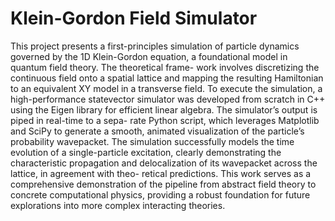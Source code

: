 # Klein-Gordon Field Simulator
This project presents a first-principles simulation of particle dynamics governed by the 1D
Klein-Gordon equation, a foundational model in quantum field theory. The theoretical frame-
work involves discretizing the continuous field onto a spatial lattice and mapping the resulting
Hamiltonian to an equivalent XY model in a transverse field. To execute the simulation, a
high-performance statevector simulator was developed from scratch in C++ using the Eigen
library for efficient linear algebra. The simulator’s output is piped in real-time to a sepa-
rate Python script, which leverages Matplotlib and SciPy to generate a smooth, animated
visualization of the particle’s probability wavepacket. The simulation successfully models
the time evolution of a single-particle excitation, clearly demonstrating the characteristic
propagation and delocalization of its wavepacket across the lattice, in agreement with theo-
retical predictions. This work serves as a comprehensive demonstration of the pipeline from
abstract field theory to concrete computational physics, providing a robust foundation for
future explorations into more complex interacting theories.

